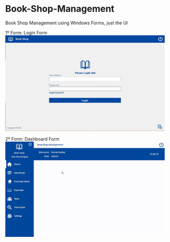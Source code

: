 # Book-Shop-Management
Book Shop Management using Windows Forms, just the UI


1º Form: Login Form
![Image project](https://raw.githubusercontent.com/DaniFTT/Book-Shop-Management/main/BookshopManagement/assets/img/login-image.jpg?token=APJREVRS4RA5OJCTD5HO7D3ADST6S)


2º Form: Dashboard Form
![Image project](https://raw.githubusercontent.com/DaniFTT/Book-Shop-Management/main/BookshopManagement/assets/videos/gif-dashboard.gif?token=APJREVRS4RA5OJCTD5HO7D3ADST6S)
